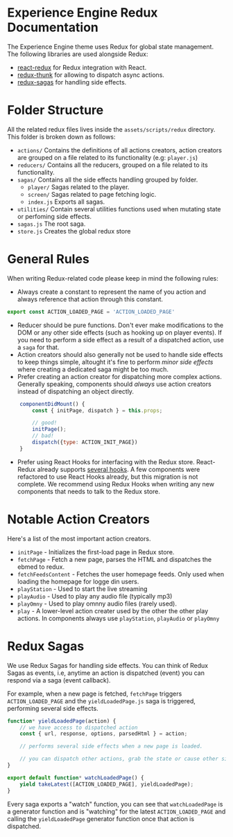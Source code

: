 # Experience Engine Redux Documentation

The Experience Engine theme uses Redux for global state management. The following libraries are used alongside Redux:

- [react-redux](https://github.com/reduxjs/react-redux) for Redux integration with React.
- [redux-thunk](https://github.com/reduxjs/redux-thunk) for allowing to dispatch async actions.
- [redux-sagas](https://redux-saga.js.org/) for handling side effects.


# Folder Structure

All the related redux files lives inside the `assets/scripts/redux` directory. This folder is broken down as follows:

- `actions/` Contains the definitions of all actions creators, action creators are grouped on a file related to its functionality (e.g: `player.js`)
- `reducers/` Contains all the reducers, grouped on a file related to its functionality.
- `sagas/` Contains all the side effects handling grouped by folder.
	- `player/` Sagas related to the player.
	- `screen/` Sagas related to page fetching logic.
	- `index.js` Exports all sagas.
- `utilities/` Contain several utilities functions used when mutating state or perfoming side effects.
- `sagas.js` The root saga.
- `store.js` Creates the global redux store

# General Rules
When writing Redux-related code please keep in mind the following rules:

- Always create a constant to represent the name of you action and always reference that action through this constant.
```js
export const ACTION_LOADED_PAGE = 'ACTION_LOADED_PAGE'
```
- Reducer should be pure functions. Don't ever make modifications to the DOM or any other side effects (such as hooking up on player events). If you need to perform a side effect as a result of a dispatched action, use a `saga` for that.
- Action creators should also generally not be used to handle side effects to keep things simple, altought it's fine to perform *minor side effects* where creating a dedicated saga might be too much.
- Prefer creating an action creator for dispatching more complex actions. Generally speaking, components should *always* use action creators instead of dispatching an object directly.
```js
	componentDidMount() {
		const { initPage, dispatch } = this.props;

		// good!
		initPage();
		// bad!
		dispatch({type: ACTION_INIT_PAGE})
	}
```
- Prefer using React Hooks for interfacing with the Redux store. React-Redux already supports [several hooks](https://react-redux.js.org/api/hooks). A few components were refactored to use React Hooks already, but this migration is not complete. We recommend using Redux Hooks when writing any new components that needs to talk to the Redux store.

# Notable Action Creators
Here's a list of the most important action creators.

- `initPage` - Initializes the first-load page in Redux store.
- `fetchPage` - Fetch a new page, parses the HTML and dispatches the ebmed to redux.
- `fetchFeedsContent` - Fetches the user homepage feeds. Only used when loading the homepage for logge din users.
- `playStation` - Used to start the live streaming
- `playAudio` - Used to play any audio file (typically mp3)
- `playOmny` - Used to play omnny audio files (rarely used).
- `play` - A lower-level action creater used by the other the other play actions. In components always use `playStation`, `playAudio` or `playOmny`

# Redux Sagas

We use Redux Sagas for handling side effects. You can think of Redux Sagas as events, i.e, anytime an action is dispatched (event) you can respond via a saga (event callback).

For example, when a new page is fetched, `fetchPage` triggers `ACTION_LOADED_PAGE` and the `yieldLoadedPage.js` saga is triggered, performing several side effects.

```js
function* yieldLoadedPage(action) {
	// we have access to dispatched action
	const { url, response, options, parsedHtml } = action;

	// performs several side effects when a new page is loaded.

	// you can dispatch other actions, grab the state or cause other side effects.
}

export default function* watchLoadedPage() {
	yield takeLatest([ACTION_LOADED_PAGE], yieldLoadedPage);
}
```

Every saga exports a "watch" function, you can see that `watchLoadedPage` is a generator function and is "watching" for the latest `ACTION_LOADED_PAGE` and calling the `yieldLoadedPage` generator function once that action is dispatched.
